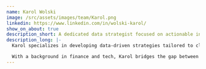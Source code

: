 ```yaml
---
name: Karol Wolski
image: /src/assets/images/team/Karol.png
linkedin: https://www.linkedin.com/in/wolski-karol/
show_on_about: true
description_short: A dedicated data strategist focused on actionable insights and innovative data-driven solutions.
description_long: |-
  Karol specializes in developing data-driven strategies tailored to client goals. His keen analytical skills turn raw data into powerful insights.

  With a background in finance and tech, Karol bridges the gap between complex data sets and meaningful business decisions.
---
```


